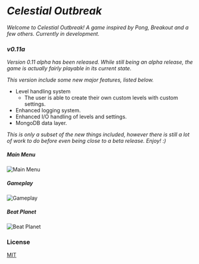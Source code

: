 # _Celestial Outbreak_

_Welcome to Celestial Outbreak! A game inspired by Pong, Breakout and a few others. Currently in development._

### _v0.11a_
_Version 0.11 alpha has been released. While still being an alpha release, the game is actually fairly playable
in its current state._

_This version include some new major features, listed below._
* Level handling system
    * The user is able to create their own custom levels with custom settings.
* Enhanced logging system.
* Enhanced I/O handling of levels and settings.
* MongoDB data layer.

_This is only a subset of the new things included, however there is still a lot of work to do before even being
close to a beta release. Enjoy! :)_

##### _Main Menu_
![Main Menu](http://imgur.com/rHK93EB)

##### _Gameplay_
![Gameplay](http://imgur.com/yVMmRjS)

##### _Beat Planet_
![Beat Planet](http://imgur.com/PqmPuSs)

### License

[MIT](LICENSE.md)
